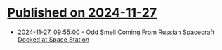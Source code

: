 # [Published on 2024-11-27](index.md)

* [2024-11-27, 09:55:00](https://soylentnews.org/article.pl?sid=24/11/26/1226204&from=rss) - [Odd Smell Coming From Russian Spacecraft Docked at Space Station](https://soylentnews.org/article.pl?sid=24/11/26/1226204&from=rss)
